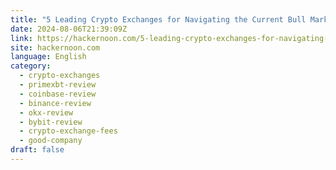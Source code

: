 ```yaml
---
title: "5 Leading Crypto Exchanges for Navigating the Current Bull Market "
date: 2024-08-06T21:39:09Z
link: https://hackernoon.com/5-leading-crypto-exchanges-for-navigating-the-current-bull-market?source=rss&utm_medium=RSS&utm_source=news.12bit.vn
site: hackernoon.com
language: English
category:
  - crypto-exchanges
  - primexbt-review
  - coinbase-review
  - binance-review
  - okx-review
  - bybit-review
  - crypto-exchange-fees
  - good-company
draft: false
---
```

